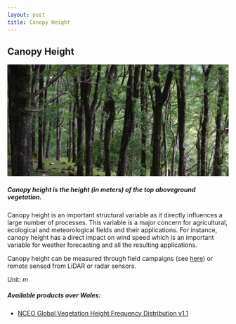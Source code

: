 ```yaml
---
layout: post
title: Canopy Height
---
```


## Canopy Height

![Canopy Height](/assets/img/wales/big/canopy-height.jpg)

##### Canopy height is the height (in meters) of the top aboveground vegetation.

Canopy height is an important structural variable as it directly influences a large number of processes. This variable is a major concern for agricultural, ecological and meteorological fields and their applications. For instance, canopy height has a direct impact on wind speed which is an important variable for weather forecasting and all the resulting applications.

Canopy height can be measured through field campaigns (see [here](https://livingearth.aber.ac.uk/data/ground-measurements/technics/canopy-height-measurements/)) or remote sensed from LiDAR or radar sensors.

Unit: _m_

##### Available products over Wales:

*   [NCEO Global Vegetation Height Frequency Distribution v1.1](http://livingearth-online.stackstaging.com/wp/data/remote-sensing-algorithms/canopy-height-remote-sensing-algorithms/nceo-global-vegetation-height-frequency-distribution-v1-1/)